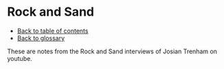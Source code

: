 # Rock and Sand
- [Back to table of contents](../README.md)
- [Back to glossary](../Glossary.md)

These are notes from the Rock and Sand interviews of Josian Trenham on youtube.
